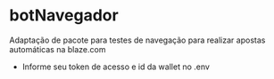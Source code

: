 # botNavegador

Adaptação de pacote para testes de navegação para realizar apostas automáticas na blaze.com

* Informe seu token de acesso e id da wallet no .env
